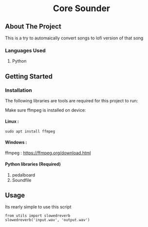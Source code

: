 
  <h1 align="center">Core Sounder </h1>

<!-- ABOUT THE PROJECT -->
## About The Project

This is a try to automaically convert songs to lofi version of that song


### Languages Used

1. Python

## Getting Started

### Installation

The following libraries are tools are required for this project to run:

Make sure ffmpeg is installed on device:
#### Linux : 
`
sudo apt install ffmpeg
`

#### Windows : 

ffmpeg : https://ffmpeg.org/download.html

#### Python libraries (Required)
1. pedalboard
2. Soundfile

<!-- USAGE EXAMPLES -->
## Usage
Its rearly simple to use this script 
```
from utils import slowedreverb
slowedreverb('input.wav', 'output.wav')
```


